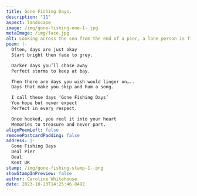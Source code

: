 ```yaml
---
title: Gone Fishing Days.
description: "11"
aspect: landscape
image: /img/gone-fishing-one-1-.jpg
metaImage: /img/face.jpg
alt: Looking across the sea from the end of a pier, a lone person is fishing.
poem: |-
  Often, days are just okay
  Start bright then fade to grey.

  Darker days you’ll chase away
  Perfect storms to keep at bay.

  Then there are days you wish would linger on…..
  Days that make you skip and hum a song.

  I call these days ‘Gone Fishing Days’
  You hope but never expect
  Perfect in every respect.

  Once hooked, you reel it into your heart
  Memories to treasure and never part.
alignPoemLeft: false
removePostcardPadding: false
address: |-
  Gone Fishing Days
  Deal Pier
  Deal 
  Kent UK
stamp: /img/gone-fishing-stamp-1-.png
showStampInPreview: false
author: Caroline Whitehouse
date: 2023-10-23T14:25:46.849Z
---
```

